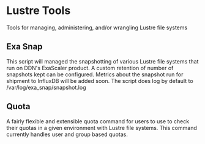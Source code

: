 # Lustre Tools
Tools for managing, administering, and/or wrangling Lustre file systems

## Exa Snap
This script will managed the snapshotting of various Lustre file systems that run on DDN's ExaScaler product.  A custom retention of number of snapshots kept can be configured.  Metrics about the snapshot run for shipment to InfluxDB will be added soon.  The script does log by default to /var/log/exa_snap/snapshot.log


## Quota
A fairly flexible and extensible quota command for users to use to check their quotas in a given environment with Lustre file systems. This command currently handles user and group based quotas.   
